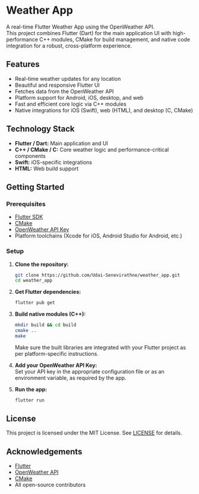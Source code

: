# Weather App

A real-time Flutter Weather App using the OpenWeather API.  
This project combines Flutter (Dart) for the main application UI with high-performance C++ modules, CMake for build management, and native code integration for a robust, cross-platform experience.

## Features

- Real-time weather updates for any location
- Beautiful and responsive Flutter UI
- Fetches data from the OpenWeather API
- Platform support for Android, iOS, desktop, and web
- Fast and efficient core logic via C++ modules
- Native integrations for iOS (Swift), web (HTML), and desktop (C, CMake)

## Technology Stack

- **Flutter / Dart:** Main application and UI
- **C++ / CMake / C:** Core weather logic and performance-critical components
- **Swift:** iOS-specific integrations
- **HTML:** Web build support

## Getting Started

### Prerequisites

- [Flutter SDK](https://docs.flutter.dev/get-started/install)
- [CMake](https://cmake.org/)
- [OpenWeather API Key](https://openweathermap.org/api)
- Platform toolchains (Xcode for iOS, Android Studio for Android, etc.)

### Setup

1. **Clone the repository:**
   ```bash
   git clone https://github.com/Udai-Senevirathne/weather_app.git
   cd weather_app
   ```

2. **Get Flutter dependencies:**
   ```bash
   flutter pub get
   ```

3. **Build native modules (C++):**
   ```bash
   mkdir build && cd build
   cmake ..
   make
   ```
   Make sure the built libraries are integrated with your Flutter project as per platform-specific instructions.

4. **Add your OpenWeather API Key:**  
   Set your API key in the appropriate configuration file or as an environment variable, as required by the app.

5. **Run the app:**
   ```bash
   flutter run
   ```
   
## License

This project is licensed under the MIT License. See [LICENSE](LICENSE) for details.

## Acknowledgements

- [Flutter](https://flutter.dev)
- [OpenWeather API](https://openweathermap.org/api)
- [CMake](https://cmake.org)
- All open-source contributors



